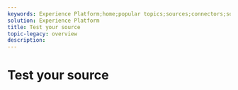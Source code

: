 ```yaml
---
keywords: Experience Platform;home;popular topics;sources;connectors;source connectors;sources sdk;sdk;SDK
solution: Experience Platform
title: Test your source
topic-legacy: overview
description:
---
```

# Test your source
